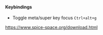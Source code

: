 #### Keybindings
- Toggle meta/super key focus `Ctrl+alt+g`  

https://www.spice-space.org/download.html
